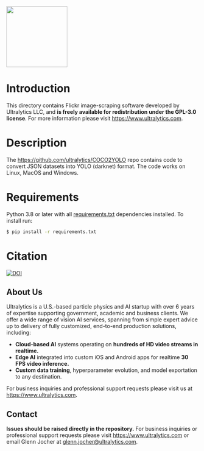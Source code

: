 <img src="https://storage.googleapis.com/ultralytics/logo/logoname1000.png" width="160">

# Introduction

This directory contains Flickr image-scraping software developed by Ultralytics LLC, and **is freely available for redistribution under the GPL-3.0 license**. For more information please visit https://www.ultralytics.com.

# Description

The https://github.com/ultralytics/COCO2YOLO repo contains code to convert JSON datasets into YOLO (darknet) format. The code works on Linux, MacOS and Windows.

# Requirements

Python 3.8 or later with all [requirements.txt](https://github.com/ultralytics/JSON2YOLO/blob/master/requirements.txt) dependencies installed. To install run:
```bash
$ pip install -r requirements.txt
```

# Citation

[![DOI](https://zenodo.org/badge/186122711.svg)](https://zenodo.org/badge/latestdoi/186122711)

## About Us

Ultralytics is a U.S.-based particle physics and AI startup with over 6 years of expertise supporting government, academic and business clients. We offer a wide range of vision AI services, spanning from simple expert advice up to delivery of fully customized, end-to-end production solutions, including:
- **Cloud-based AI** systems operating on **hundreds of HD video streams in realtime.**
- **Edge AI** integrated into custom iOS and Android apps for realtime **30 FPS video inference.**
- **Custom data training**, hyperparameter evolution, and model exportation to any destination.

For business inquiries and professional support requests please visit us at https://www.ultralytics.com. 


## Contact

**Issues should be raised directly in the repository.** For business inquiries or professional support requests please visit https://www.ultralytics.com or email Glenn Jocher at glenn.jocher@ultralytics.com. 

